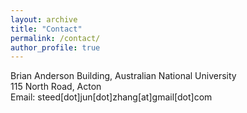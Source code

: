 ```yaml
---
layout: archive
title: "Contact"
permalink: /contact/
author_profile: true
---
```

Brian Anderson Building, Australian National University<br>
115 North Road, Acton<br>
Email: steed[dot]jun[dot]zhang[at]gmail[dot]com

